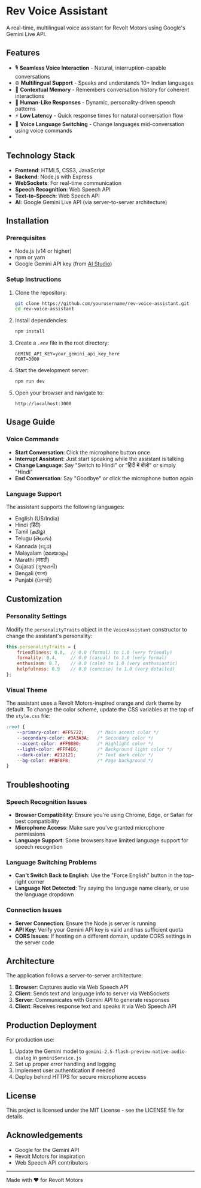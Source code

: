 # Rev Voice Assistant

A real-time, multilingual voice assistant for Revolt Motors using Google's Gemini Live API.

## Features

- 🎙️ **Seamless Voice Interaction** - Natural, interruption-capable conversations
- 🌐 **Multilingual Support** - Speaks and understands 10+ Indian languages
- 🧠 **Contextual Memory** - Remembers conversation history for coherent interactions
- 💬 **Human-Like Responses** - Dynamic, personality-driven speech patterns
- ⚡ **Low Latency** - Quick response times for natural conversation flow
- 🔄 **Voice Language Switching** - Change languages mid-conversation using voice commands
- 
## Technology Stack

- **Frontend**: HTML5, CSS3, JavaScript
- **Backend**: Node.js with Express
- **WebSockets**: For real-time communication
- **Speech Recognition**: Web Speech API
- **Text-to-Speech**: Web Speech API
- **AI**: Google Gemini Live API (via server-to-server architecture)

## Installation

### Prerequisites

- Node.js (v14 or higher)
- npm or yarn
- Google Gemini API key (from [AI Studio](https://aistudio.google.com))

### Setup Instructions

1. Clone the repository:
   ```bash
   git clone https://github.com/yourusername/rev-voice-assistant.git
   cd rev-voice-assistant
   ```

2. Install dependencies:
   ```bash
   npm install
   ```

3. Create a `.env` file in the root directory:
   ```
   GEMINI_API_KEY=your_gemini_api_key_here
   PORT=3000
   ```

4. Start the development server:
   ```bash
   npm run dev
   ```

5. Open your browser and navigate to:
   ```
   http://localhost:3000
   ```

## Usage Guide

### Voice Commands

- **Start Conversation**: Click the microphone button once
- **Interrupt Assistant**: Just start speaking while the assistant is talking
- **Change Language**: Say "Switch to Hindi" or "हिंदी में बोलो" or simply "Hindi"
- **End Conversation**: Say "Goodbye" or click the microphone button again

### Language Support

The assistant supports the following languages:
- English (US/India)
- Hindi (हिंदी)
- Tamil (தமிழ்)
- Telugu (తెలుగు)
- Kannada (ಕನ್ನಡ)
- Malayalam (മലയാളം)
- Marathi (मराठी)
- Gujarati (ગુજરાતી)
- Bengali (বাংলা)
- Punjabi (ਪੰਜਾਬੀ)

## Customization

### Personality Settings

Modify the `personalityTraits` object in the `VoiceAssistant` constructor to change the assistant's personality:

```javascript
this.personalityTraits = {
    friendliness: 0.8,  // 0.0 (formal) to 1.0 (very friendly)
    formality: 0.4,     // 0.0 (casual) to 1.0 (very formal)
    enthusiasm: 0.7,    // 0.0 (calm) to 1.0 (very enthusiastic)
    helpfulness: 0.9    // 0.0 (concise) to 1.0 (very detailed)
};
```

### Visual Theme

The assistant uses a Revolt Motors-inspired orange and dark theme by default. To change the color scheme, update the CSS variables at the top of the `style.css` file:

```css
:root {
    --primary-color: #FF5722;     /* Main accent color */
    --secondary-color: #3A3A3A;   /* Secondary color */
    --accent-color: #FF9800;      /* Highlight color */
    --light-color: #FFF4E6;       /* Background light color */
    --dark-color: #212121;        /* Text dark color */
    --bg-color: #F8F8F8;          /* Page background */
}
```

## Troubleshooting

### Speech Recognition Issues

- **Browser Compatibility**: Ensure you're using Chrome, Edge, or Safari for best compatibility
- **Microphone Access**: Make sure you've granted microphone permissions
- **Language Support**: Some browsers have limited language support for speech recognition

### Language Switching Problems

- **Can't Switch Back to English**: Use the "Force English" button in the top-right corner
- **Language Not Detected**: Try saying the language name clearly, or use the language dropdown

### Connection Issues

- **Server Connection**: Ensure the Node.js server is running
- **API Key**: Verify your Gemini API key is valid and has sufficient quota
- **CORS Issues**: If hosting on a different domain, update CORS settings in the server code

## Architecture

The application follows a server-to-server architecture:

1. **Browser**: Captures audio via Web Speech API
2. **Client**: Sends text and language info to server via WebSockets
3. **Server**: Communicates with Gemini API to generate responses
4. **Client**: Receives response text and speaks it via Web Speech API

## Production Deployment

For production use:

1. Update the Gemini model to `gemini-2.5-flash-preview-native-audio-dialog` in `geminiService.js`
2. Set up proper error handling and logging
3. Implement user authentication if needed
4. Deploy behind HTTPS for secure microphone access

## License

This project is licensed under the MIT License - see the LICENSE file for details.

## Acknowledgements

- Google for the Gemini API
- Revolt Motors for inspiration
- Web Speech API contributors

---

Made with ❤️ for Revolt Motors